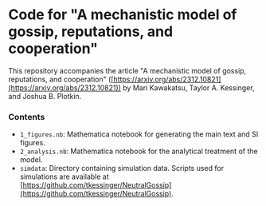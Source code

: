 # Code for "A mechanistic model of gossip, reputations, and cooperation"

This repository accompanies the article "A mechanistic model of gossip, reputations, and cooperation" ([https://arxiv.org/abs/2312.10821](https://arxiv.org/abs/2312.10821)) by Mari Kawakatsu, Taylor A. Kessinger, and Joshua B. Plotkin.  

### Contents
* ```1_figures.nb```: Mathematica notebook for generating the main text and SI figures.
* ```2_analysis.nb```: Mathematica notebook for the analytical treatment of the model.
* ```simdata```: Directory containing simulation data. Scripts used for simulations are available at [https://github.com/tkessinger/NeutralGossip](https://github.com/tkessinger/NeutralGossip).

